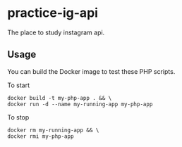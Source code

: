 # practice-ig-api
The place to study instagram api.

## Usage
You can build the Docker image to test these PHP scripts.

To start
```
docker build -t my-php-app . && \
docker run -d --name my-running-app my-php-app
```

To stop
```
docker rm my-running-app && \
docker rmi my-php-app
```
